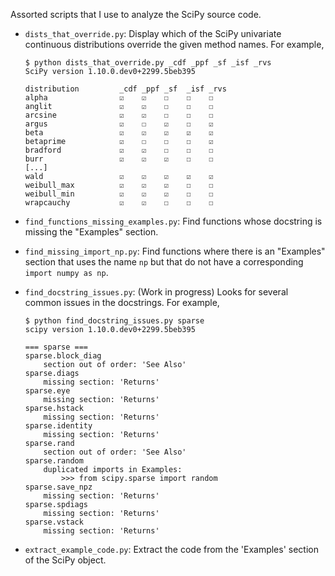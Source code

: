Assorted scripts that I use to analyze the SciPy source code.

* `dists_that_override.py`: Display which of the SciPy univariate continuous
  distributions override the given method names. For example,

      $ python dists_that_override.py _cdf _ppf _sf _isf _rvs
      SciPy version 1.10.0.dev0+2299.5beb395

      distribution         _cdf _ppf _sf  _isf _rvs
      alpha                ☑    ☑    ☐    ☐    ☐
      anglit               ☑    ☑    ☐    ☐    ☐
      arcsine              ☑    ☑    ☐    ☐    ☐
      argus                ☑    ☐    ☑    ☐    ☑
      beta                 ☑    ☑    ☑    ☑    ☑
      betaprime            ☑    ☐    ☐    ☐    ☑
      bradford             ☑    ☑    ☐    ☐    ☐
      burr                 ☑    ☑    ☑    ☐    ☐
      [...]
      wald                 ☑    ☑    ☑    ☑    ☑
      weibull_max          ☑    ☑    ☑    ☐    ☐
      weibull_min          ☑    ☑    ☑    ☐    ☐
      wrapcauchy           ☑    ☑    ☐    ☐    ☐

* `find_functions_missing_examples.py`: Find functions whose docstring is
  missing the "Examples" section.
* `find_missing_import_np.py`: Find functions where there is an "Examples"
  section that uses the name `np` but that do not have a corresponding
  `import numpy as np`.
* `find_docstring_issues.py`: (Work in progress) Looks for several common
  issues in the docstrings.  For example,

      $ python find_docstring_issues.py sparse
      scipy version 1.10.0.dev0+2299.5beb395

      === sparse ===
      sparse.block_diag
          section out of order: 'See Also'
      sparse.diags
          missing section: 'Returns'
      sparse.eye
          missing section: 'Returns'
      sparse.hstack
          missing section: 'Returns'
      sparse.identity
          missing section: 'Returns'
      sparse.rand
          section out of order: 'See Also'
      sparse.random
          duplicated imports in Examples:
              >>> from scipy.sparse import random
      sparse.save_npz
          missing section: 'Returns'
      sparse.spdiags
          missing section: 'Returns'
      sparse.vstack
          missing section: 'Returns'

* `extract_example_code.py`: Extract the code from the 'Examples' section
  of the SciPy object.
